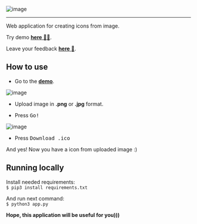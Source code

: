 ![image](https://drive.google.com/uc?export=view&id=1whNeR0uJBVxSGcduyaIztztwlotdkZNA)
- - - -
Web application for creating icons from image.

Try demo [**here** 🦄:tada:](https://unicon-icon.herokuapp.com).

Leave your feedback [**here** :page_with_curl:]( https://docs.google.com/forms/d/e/1FAIpQLSdnhOyZ0-4V6rA84s9ps4IxQs4DuGW5SklbMXH6JwUJBlhhPQ/viewform?usp=sf_link).

## How to use

 - Go to the [**demo**](https://unicon-icon.herokuapp.com).

![image](https://drive.google.com/uc?export=view&id=1cM5jOfta2XiC7EMIg6x7jpVE0Xbsdj2l)

 - Upload image in **.png** or **.jpg** format.

 - Press <kbd>Go!</kbd>
 
![image](https://drive.google.com/uc?export=view&id=1RVjRSeFm2W_zExZFg3eOAxhizqAZm314)

 - Press <kbd>Download .ico</kbd>
 
 And yes! Now you have a icon from uploaded image :)

## Running locally <br/>

Install needed requirements: <br/>
`$ pip3 install requirements.txt`<br/>

And run next command:<br/>
`$ python3 app.py`<br/>

__Hope, this application will be useful for you)))__
